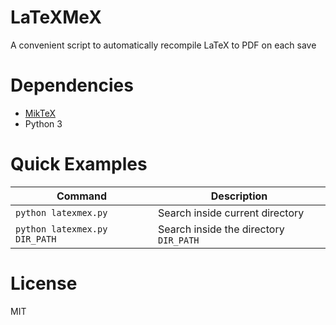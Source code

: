 # LaTeXMeX
A convenient script to automatically recompile LaTeX to PDF on each save

# Dependencies
- [MikTeX](https://miktex.org/download)
- Python 3

# Quick Examples
| Command  | Description |
| ------------- | ------------- |
| `python latexmex.py` | Search inside current directory  |
| `python latexmex.py DIR_PATH` | Search inside the directory `DIR_PATH` |

# License
MIT
